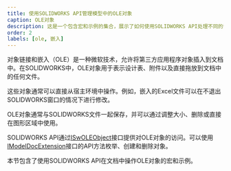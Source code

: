 ```yaml
---
title: 使用SOLIDWORKS API管理模型中的OLE对象
caption: OLE对象
description: 这是一个包含宏和示例的集合，展示了如何使用SOLIDWORKS API处理不同的嵌入式OLE对象（设计表、附件等）
order: 2
labels: [ole, 嵌入]
---
```

对象链接和嵌入（OLE）是一种微软技术，允许将第三方应用程序对象插入到文档中。在SOLIDWORKS中，OLE对象用于表示设计表、附件以及直接拖放到文档中的任何文件。

这些对象通常可以直接从宿主环境中操作。例如，嵌入的Excel文件可以在不退出SOLIDWORKS窗口的情况下进行修改。

OLE对象通常与SOLIDWORKS文件一起保存，并可以通过调整大小、删除或直接在图形区域中使用。

SOLIDWORKS API通过[ISwOLEObject](https://help.solidworks.com/2018/english/api/sldworksapi/SOLIDWORKS.Interop.sldworks~SOLIDWORKS.Interop.sldworks.ISwOLEObject.html)接口提供对OLE对象的访问。可以使用[IModelDocExtension](https://help.solidworks.com/2018/english/api/sldworksapi/SolidWorks.Interop.sldworks~SolidWorks.Interop.sldworks.IModelDocExtension.html)接口的API方法枚举、创建和删除对象。

本节包含了使用SOLIDWORKS API在文档中操作OLE对象的宏和示例。